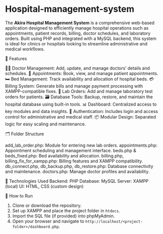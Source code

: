 # Hospital-management-system


The **Akira Hospital Management System** is a comprehensive web-based application designed to efficiently manage hospital operations such as appointments, patient records, billing, doctor schedules, and laboratory orders. Built using PHP and integrated with a MySQL backend, this system is ideal for clinics or hospitals looking to streamline administrative and medical workflows.

🔧 Features

 👨‍⚕️ Doctor Management: Add, update, and manage doctors’ details and schedules.
 📅 Appointments: Book, view, and manage patient appointments.
 🛏️ Bed Management: Track availability and allocation of hospital beds.
 💳 Billing System: Generate bills and manage payment processing with XAMPP-compatible fixes.
 🧪 Lab Orders: Add and manage laboratory test orders for patients.
 🗃️ Database Tools: Backup, restore, and maintain the hospital database using built-in tools.
 📊 Dashboard: Centralized access to key modules and data insights.
 🔐 Authentication: Includes login and access control for administrative and medical staff.
📦 Modular Design: Separated logic for easy scaling and maintenance.

 🗂️ Folder Structure

 add_lab_order.php: Module for entering new lab orders.
 appointments.php: Appointment scheduling and management interface.
 beds.php & beds_fixed.php: Bed availability and allocation.
 billing.php, billing_fix_for_xampp.php: Billing features and XAMPP compatibility.
 db_connect.php, db_backup.php, db_restore.php: Database connectivity and maintenance.
 doctors.php: Manage doctor profiles and availability.

 🧰 Technologies Used
Backend: PHP
Database: MySQL
Server: XAMPP (local)
UI: HTML, CSS (custom design)


 🚀 How to Run
1. Clone or download the repository.
2. Set up XAMPP and place the project folder in `htdocs`.
3. Import the SQL file (if provided) into phpMyAdmin.
4. Open your browser and navigate to `http://localhost/<project-folder>/dashboard.php`.
